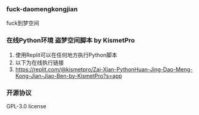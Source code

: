 ### fuck-daomengkongjian
fuck到梦空间
### 在线Python环境 盗梦空间脚本 by KismetPro
1. 使用Replit可以在任何地方执行Python脚本
2. 以下为在线执行链接
3. https://replit.com/@kismetpro/Zai-Xian-PythonHuan-Jing-Dao-Meng-Kong-Jian-Jiao-Ben-by-KismetPro?s=app
### 开源协议
GPL-3.0 license
